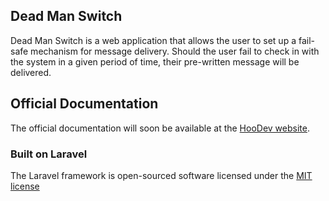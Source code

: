 ## Dead Man Switch

Dead Man Switch is a web application that allows the user to set up a fail-safe mechanism for message delivery.  Should the user fail to check in with the system in a given period of time, their pre-written message will be delivered.

## Official Documentation

The official documentation will soon be available at the [HooDev website](http://deadmanswitch.hoodev.com).

### Built on Laravel

The Laravel framework is open-sourced software licensed under the [MIT license](http://opensource.org/licenses/MIT)
